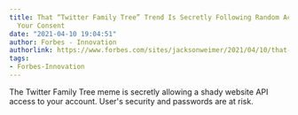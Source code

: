 ```yaml
---
title: That “Twitter Family Tree” Trend Is Secretly Following Random Accounts  Without
  Your Consent
date: "2021-04-10 19:04:51"
author: Forbes - Innovation
authorlink: https://www.forbes.com/sites/jacksonweimer/2021/04/10/that-twitter-family-tree-trend-is-secretly-following-random-accounts--without-your-consent/
tags:
- Forbes-Innovation
---
```

The Twitter Family Tree meme is secretly allowing a shady website API access to your account. User's security and passwords are at risk.